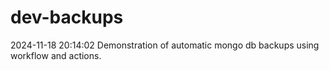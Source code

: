 # dev-backups
2024-11-18 20:14:02 Demonstration of automatic mongo db backups using workflow and actions.
